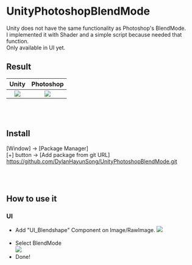# UnityPhotoshopBlendMode

Unity does not have the same functionality as Photoshop's BlendMode.  
I implemented it with Shader and a simple script because needed that function.  
Only available in UI yet.  

## Result
| Unity | Photoshop |
| :--: | :--: |
|<img src="https://user-images.githubusercontent.com/71427168/192694736-7461f277-a58d-48cb-97e3-8c0ace62dc5c.png">| <img src="https://user-images.githubusercontent.com/71427168/192694802-66ac7f32-985d-4271-a0f9-628d43865681.png"> |

<br><br>

## Install
[Window] -> [Package Manager]  
[+] button -> [Add package from git URL]  
https://github.com/DylanHayunSong/UnityPhotoshopBlendMode.git  

<br><br>

## How to use it

### UI
* Add "UI_Blendshape" Component on Image/RawImage.
  <img src="https://user-images.githubusercontent.com/71427168/192697788-9c21ceab-a8ab-4480-be09-1d6f96b89be2.png">  
  <br>
* Select BlendMode  
  <img src="https://user-images.githubusercontent.com/71427168/192697866-727e5493-5c4f-48a3-bba8-bcfa18ef7afb.png">
  <br>  
* Done!